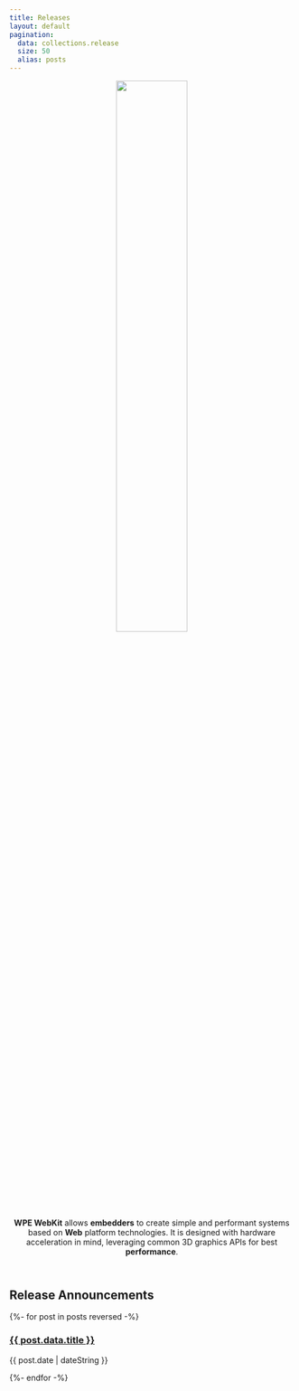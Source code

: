 ```yaml
---
title: Releases
layout: default
pagination:
  data: collections.release
  size: 50
  alias: posts
---
```

<!-- Header -->
<header class="masthead d-flex p-5">
  <div class="container text-center my-auto">
    <img style="width: 50%; margin-bottom: 3rem;" src="{{ '/assets/svg/web_Logo_Header_Color_300x110px.svg' | url }}">
    <p class="lead mb-0"><strong>WPE WebKit</strong> allows <strong>embedders</strong> to create simple and performant systems based on <strong>Web</strong> platform technologies. It is designed with hardware acceleration in mind, leveraging common 3D graphics APIs for best <strong>performance</strong>.</p>
</header>
<section class="content-section bg-primary text-white small-section">
  <div class="container text-center">
    <div class="content-section-heading">
      <h2>Release Announcements</h2>
    </div>
  </div>
</section>

<section class="content-section bg-light small-section">
  <div class="container text-center">
    <div class="row">
      <div class="col-lg-10 mx-auto lead text-left">
        {%- for post in posts reversed -%}
	        <h3 class="release-heading"><a href="{{ post.url | url }}">{{ post.data.title }}</a></h3>{{ post.date | dateString }}
	        <p></p>	
		{%- endfor -%}
		</div>
	</div> 
</section>
<!-- nav aria-labelledby="my-pagination">
  <h2 id="my-pagination">This is my Pagination</h2>
  <ol>
	{%- for pageEntry in pagination.pages %}
	    <li>item</li>
	{%- endfor %}
  </ol>
</nav -->